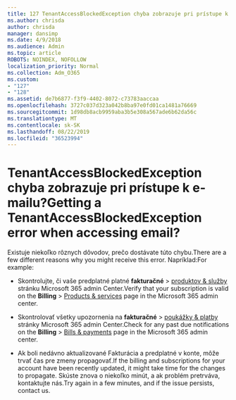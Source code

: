 ```yaml
---
title: 127 TenantAccessBlockedException chyba zobrazuje pri prístupe k e-mailu?
ms.author: chrisda
author: chrisda
manager: dansimp
ms.date: 4/9/2018
ms.audience: Admin
ms.topic: article
ROBOTS: NOINDEX, NOFOLLOW
localization_priority: Normal
ms.collection: Adm_O365
ms.custom:
- "127"
- "128"
ms.assetid: de7b6877-f3f9-4402-8072-c73783aaccaa
ms.openlocfilehash: 3727c037d323a042b8ba97e0fd01ca1481a76669
ms.sourcegitcommit: 1d98db8acb9959aba3b5e308a567ade6b62da56c
ms.translationtype: MT
ms.contentlocale: sk-SK
ms.lasthandoff: 08/22/2019
ms.locfileid: "36523994"
---
```

# <a name="getting-a-tenantaccessblockedexception-error-when-accessing-email"></a><span data-ttu-id="82cea-102">TenantAccessBlockedException chyba zobrazuje pri prístupe k e-mailu?</span><span class="sxs-lookup"><span data-stu-id="82cea-102">Getting a TenantAccessBlockedException error when accessing email?</span></span>

<span data-ttu-id="82cea-103">Existuje niekoľko rôznych dôvodov, prečo dostávate túto chybu.</span><span class="sxs-lookup"><span data-stu-id="82cea-103">There are a few different reasons why you might receive this error.</span></span> <span data-ttu-id="82cea-104">Napríklad:</span><span class="sxs-lookup"><span data-stu-id="82cea-104">For example:</span></span>

- <span data-ttu-id="82cea-105">Skontrolujte, či vaše predplatné platné **fakturačné** \> [produktov & služby](https://portal.office.com/adminportal/home#/subscriptions) stránku Microsoft 365 admin Center.</span><span class="sxs-lookup"><span data-stu-id="82cea-105">Verify that your subscription is valid on the **Billing** \> [Products & services](https://portal.office.com/adminportal/home#/subscriptions) page in the Microsoft 365 admin center.</span></span>

- <span data-ttu-id="82cea-106">Skontrolovať všetky upozornenia na **fakturačné** \> [poukážky & platby](https://portal.office.com/adminportal/home#/billoverview) stránky Microsoft 365 admin Center.</span><span class="sxs-lookup"><span data-stu-id="82cea-106">Check for any past due notifications on the **Billing** \> [Bills & payments](https://portal.office.com/adminportal/home#/billoverview) page in the Microsoft 365 admin center.</span></span>

- <span data-ttu-id="82cea-107">Ak boli nedávno aktualizované Fakturácia a predplatné v konte, môže trvať čas pre zmeny propagovať.</span><span class="sxs-lookup"><span data-stu-id="82cea-107">If the billing and subscriptions for your account have been recently updated, it might take time for the changes to propagate.</span></span> <span data-ttu-id="82cea-108">Skúste znova o niekoľko minút, a ak problém pretrváva, kontaktujte nás.</span><span class="sxs-lookup"><span data-stu-id="82cea-108">Try again in a few minutes, and if the issue persists, contact us.</span></span>
